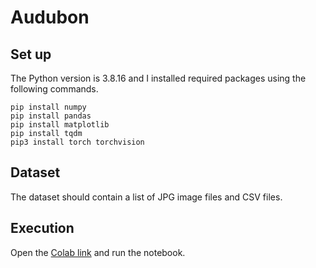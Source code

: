 # Audubon

## Set up
The Python version is 3.8.16 and I installed required packages using the following commands.
```
pip install numpy
pip install pandas
pip install matplotlib
pip install tqdm
pip3 install torch torchvision 
```

## Dataset
The dataset should contain a list of JPG image files and CSV files.

## Execution
Open the [Colab link](https://colab.research.google.com/drive/1ogZnN_sZZRnXpQUwGrUWN_TZSoqCccks?usp=sharing) and run the notebook.
